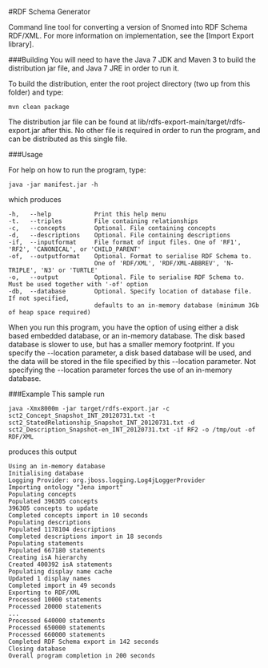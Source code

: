 #RDF Schema Generator

Command line tool for converting a version of Snomed into RDF Schema RDF/XML. For more information on implementation, see the [Import Export library]. 

###Building
You will need to have the Java 7 JDK and Maven 3 to build the distribution jar file, and Java 7 JRE in order to run it.

To build the distribution, enter the root project directory (two up from this folder) and type:

    mvn clean package
    
The distribution jar file can be found at lib/rdfs-export-main/target/rdfs-export.jar after this. No other file is required in order to run the program, and can be distributed as this single file.

###Usage

For help on how to run the program, type:

    java -jar manifest.jar -h

which produces

	-h,   --help			Print this help menu
	-t.   --triples			File containing relationships
	-c,   --concepts		Optional. File containing concepts
	-d,   --descriptions	Optional. File containing descriptions
	-if,  --inputformat		File format of input files. One of 'RF1', 'RF2', 'CANONICAL', or 'CHILD_PARENT'
	-of,  --outputformat	Optional. Format to serialise RDF Schema to. 
	                       	One of 'RDF/XML', 'RDF/XML-ABBREV', 'N-TRIPLE', 'N3' or 'TURTLE'
	-o,   --output			Optional. File to serialise RDF Schema to. Must be used together with '-of' option
	-db,  --database		Optional. Specify location of database file. If not specified,
							defaults to an in-memory database (minimum 3Gb of heap space required)

When you run this program, you have the option of using either a disk based embedded database, or an in-memory database.
The disk based database is slower to use, but has a smaller memory footprint. If you specify the --location parameter, a disk based database will be used, and the data will be stored in the file specified by this --location parameter. Not specifying the --location parameter forces the use of an in-memory database.

###Example
This sample run
    
	java -Xmx8000m -jar target/rdfs-export.jar -c sct2_Concept_Snapshot_INT_20120731.txt -t sct2_StatedRelationship_Snapshot_INT_20120731.txt -d sct2_Description_Snapshot-en_INT_20120731.txt -if RF2 -o /tmp/out -of RDF/XML

produces this output

	Using an in-memory database
	Initialising database
	Logging Provider: org.jboss.logging.Log4jLoggerProvider
	Importing ontology "Jena import"
	Populating concepts
	Populated 396305 concepts
	396305 concepts to update
	Completed concepts import in 10 seconds
	Populating descriptions
	Populated 1178104 descriptions
	Completed descriptions import in 18 seconds
	Populating statements
	Populated 667180 statements
	Creating isA hierarchy
	Created 400392 isA statements
	Populating display name cache
	Updated 1 display names
	Completed import in 49 seconds
	Exporting to RDF/XML
	Processed 10000 statements
	Processed 20000 statements
	...
	Processed 640000 statements
	Processed 650000 statements
	Processed 660000 statements
	Completed RDF Schema export in 142 seconds
	Closing database
	Overall program completion in 200 seconds
